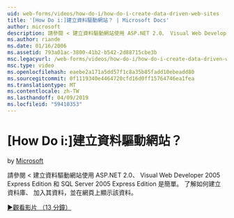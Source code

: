```yaml
---
uid: web-forms/videos/how-do-i/how-do-i-create-data-driven-web-sites
title: '[How Do i:]建立資料驅動網站？ | Microsoft Docs'
author: microsoft
description: 請參閱 < 建立資料驅動網站使用 ASP.NET 2.0、 Visual Web Developer 2005 Express Edition 和 SQL Server 2005 Express Edition 是簡單。 了解...
ms.author: riande
ms.date: 01/16/2006
ms.assetid: 793a01ac-3800-41b2-b542-2d88715cbe3b
msc.legacyurl: /web-forms/videos/how-do-i/how-do-i-create-data-driven-web-sites
msc.type: video
ms.openlocfilehash: eaebe2a171a5dd57f1c8a35b85fadd10ebeadd80
ms.sourcegitcommit: 0f1119340e4464720cfd16d0ff15764746ea1fea
ms.translationtype: MT
ms.contentlocale: zh-TW
ms.lasthandoff: 04/09/2019
ms.locfileid: "59410353"
---
```

# <a name="how-do-i-create-data-driven-web-sites"></a>[How Do i:]建立資料驅動網站？

by [Microsoft](https://github.com/microsoft)

請參閱 < 建立資料驅動網站使用 ASP.NET 2.0、 Visual Web Developer 2005 Express Edition 和 SQL Server 2005 Express Edition 是簡單。 了解如何建立資料庫、 加入其資料，並在網頁上顯示該資料。

[&#9654;觀看影片 （13 分鐘）](https://channel9.msdn.com/Blogs/ASP-NET-Site-Videos/how-do-i-create-data-driven-web-sites)
